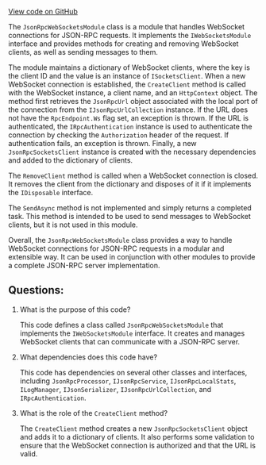 [View code on GitHub](https://github.com/nethermindeth/nethermind/Nethermind.JsonRpc/WebSockets/JsonRpcWebSocketsModule.cs)

The `JsonRpcWebSocketsModule` class is a module that handles WebSocket connections for JSON-RPC requests. It implements the `IWebSocketsModule` interface and provides methods for creating and removing WebSocket clients, as well as sending messages to them.

The module maintains a dictionary of WebSocket clients, where the key is the client ID and the value is an instance of `ISocketsClient`. When a new WebSocket connection is established, the `CreateClient` method is called with the WebSocket instance, a client name, and an `HttpContext` object. The method first retrieves the `JsonRpcUrl` object associated with the local port of the connection from the `IJsonRpcUrlCollection` instance. If the URL does not have the `RpcEndpoint.Ws` flag set, an exception is thrown. If the URL is authenticated, the `IRpcAuthentication` instance is used to authenticate the connection by checking the `Authorization` header of the request. If authentication fails, an exception is thrown. Finally, a new `JsonRpcSocketsClient` instance is created with the necessary dependencies and added to the dictionary of clients.

The `RemoveClient` method is called when a WebSocket connection is closed. It removes the client from the dictionary and disposes of it if it implements the `IDisposable` interface.

The `SendAsync` method is not implemented and simply returns a completed task. This method is intended to be used to send messages to WebSocket clients, but it is not used in this module.

Overall, the `JsonRpcWebSocketsModule` class provides a way to handle WebSocket connections for JSON-RPC requests in a modular and extensible way. It can be used in conjunction with other modules to provide a complete JSON-RPC server implementation.
## Questions: 
 1. What is the purpose of this code?
    
    This code defines a class called `JsonRpcWebSocketsModule` that implements the `IWebSocketsModule` interface. It creates and manages WebSocket clients that can communicate with a JSON-RPC server.

2. What dependencies does this code have?
    
    This code has dependencies on several other classes and interfaces, including `JsonRpcProcessor`, `IJsonRpcService`, `IJsonRpcLocalStats`, `ILogManager`, `IJsonSerializer`, `IJsonRpcUrlCollection`, and `IRpcAuthentication`.

3. What is the role of the `CreateClient` method?
    
    The `CreateClient` method creates a new `JsonRpcSocketsClient` object and adds it to a dictionary of clients. It also performs some validation to ensure that the WebSocket connection is authorized and that the URL is valid.